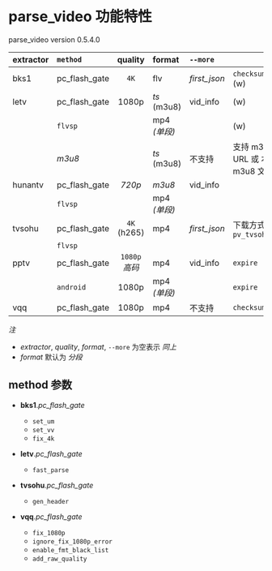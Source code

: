 <!-- features.md, parse_video/doc/
   - language: Chinese (zh_cn) 
  -->

# parse_video 功能特性
parse_video version 0.5.4.0

| extractor | `method` | quality | format | `--more` |     |
| :-------- | :------- | :-----: | :----- | :------- | :-- |
| bks1      | pc_flash_gate | `4K`          | flv         | *first_json* | `checksum.md5`, (w) |
| letv      | pc_flash_gate | 1080p         | *ts* (m3u8) | vid_info     | (w) |
|           | `flvsp`       |               | mp4 *(单段)* |              | (w) |
|           | *m3u8*        |               | *ts* (m3u8) | 不支持        | 支持 m3u8 URL 或 本地 m3u8 文件 |
| hunantv   | pc_flash_gate | *720p*        | *m3u8*      | vid_info     | |
|           | `flvsp`       |               | mp4 *(单段)* |              | |
| tvsohu    | pc_flash_gate | `4K` (h265)   | mp4         | *first_json* | 下载方式 `pv_tvsohu_http` |
|           | `flvsp`       |               |             |              | |
| pptv      | pc_flash_gate | `1080p` *高码* | mp4         | vid_info     | `expire` |
|           | `android`     | 1080p         | mp4 *(单段)* |              | `expire` |
| vqq       | pc_flash_gate | 1080p         | mp4         | 不支持        | `checksum.md5` |

*注*

+ *extractor*, *quality*, *format*, `--more` 为空表示 *同上*
+ *format* 默认为 *分段*

## method 参数

+ **bks1**.*pc_flash_gate*
  
  + `set_um`
  + `set_vv`
  + `fix_4k`

+ **letv**.*pc_flash_gate*
  
  + `fast_parse`

+ **tvsohu**.*pc_flash_gate*
  
  + `gen_header`

+ **vqq**.*pc_flash_gate*
  
  + `fix_1080p`
  + `ignore_fix_1080p_error`
  + `enable_fmt_black_list`
  + `add_raw_quality`


<!-- end features.md -->



